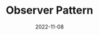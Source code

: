 ---
title: "Observer Pattern"
date: 2022-11-08
authors: ["ngoctd"]
draft: true
tags: ["microservice", "grpc"]
---